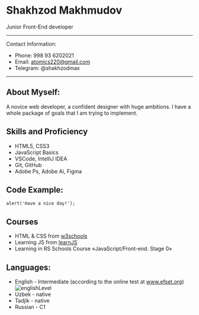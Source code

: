# Shakhzod Makhmudov
Junior Front-End developer
****
Contact Information:

* Phone: 998 93 6202021
* Email: atomics220@gmail.com
* Telegram: @shakhzodmax
----
About Myself:
----
A novice web developer, a confident designer with huge ambitions. I have a whole package of goals that I am trying to implement.

Skills and Proficiency
----
* HTML5, CSS3
* JavaScript Basics
* VSCode, IntelliJ IDEA
* Git, GitHub
* Adobe Ps, Adobe Ai, Figma

Code Example:
----
```
alert('Have a nice day!');
```
Courses
----
* HTML & CSS from [w3schools](https://www.w3schools.com/)
* Learning JS from [learnJS](https://learn.javascript.ru)
* Learning in RS Schools Course «JavaScript/Front-end. Stage 0»

Languages:
----
* English - Intermediate (according to the online test at www.efset.org)
![englishLevel](https://i.postimg.cc/6QZX4q36/Screenshot-1.png)
* Uzbek - native
* Tadjik - native
* Russian - C1
